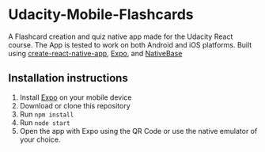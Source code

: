 # Udacity-Mobile-Flashcards
A Flashcard creation and quiz native app made for the Udacity React course.
The App is tested to work on both Android and iOS platforms.
Built using [create-react-native-app](https://github.com/react-community/create-react-native-app), [Expo](https://expo.io/), and [NativeBase](https://github.com/GeekyAnts/NativeBase)

## Installation instructions

1. Install [Expo](https://expo.io/) on your mobile device
1. Download or clone this repository
2. Run `npm install`
3. Run `node start`
4. Open the app with Expo using the QR Code or use the native emulator of your choice.
